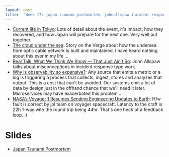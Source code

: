 ```yaml
---
layout: post
title:  "Week 17: japan tsunami postmortem, johnallspaw incident response, nasa jpl bug, observability cost monitoring"
---
```


* [Current life in Tokyo](https://www.ausnog.net/sites/default/files/ausnog-05/presentations/ausnog-05-d01p03-tomoya-yoshida-ntt.pdf): Lots of detail about the event, it's impact, how they recovered, and how Japan will prepare for the next one. Very well put together.
* [The cloud under the sea](https://www.theverge.com/c/24070570/internet-cables-undersea-deep-repair-ships): Story on the Verge about how the undersea fibre optic cable network is built and maintained. I have heard nothing about this ever in my life ...
* [Real Talk: What We Think We Know — That Just Ain’t So](https://www.usenix.org/conference/srecon24americas/presentation/allspaw): John Allspaw talks about misconceptions in incident response type work.
* [Why is observability so expensive?](https://mattklein123.dev/2024/04/03/observability-cost-crisis/): Any source that emits a metric or a log is triggering a process that collects, ingest, stores and analyzes that output. This is a cost that can't be avoided. Our systems emit a lot of data by design just in the offhand chance that we'll need it later. Microservices may have exacerbated this problem ...
* [NASA’s Voyager 1 Resumes Sending Engineering Updates to Earth](https://blogs.nasa.gov/voyager/2024/04/22/nasas-voyager-1-resumes-sending-engineering-updates-to-earth/): H/w fault is correct by jpl team on voyager spacecraft. Latency to the craft is 22h 1-way with the round trip being 44hr. That's one heck of a feedback loop. :)

# Slides

* [Japan Tsunami Postmortem](/assets/2024/japan_march_2011_earthquake_tsunami_postmortem.pdf)
